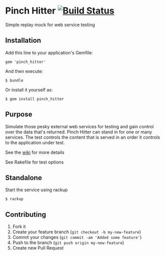 # Pinch Hitter [![Build Status](https://travis-ci.org/stevenjackson/pinch_hitter.svg?branch=master)](https://travis-ci.org/stevenjackson/pinch_hitter)

Simple replay mock for web service testing


## Installation

Add this line to your application's Gemfile:

    gem 'pinch_hitter'

And then execute:

    $ bundle

Or install it yourself as:

    $ gem install pinch_hitter

## Purpose

Simulate those pesky external web services for testing and gain control over the data that's returned.  Pinch Hitter can stand in for one or many services.  The test controls the content that is served in an order it controls to the application under test.

See the [wiki](https://github.com/stevenjackson/pinch_hitter/wiki) for more details

See Rakefile for test options

## Standalone

Start the service using rackup

    $ rackup

## Contributing

1. Fork it
2. Create your feature branch (`git checkout -b my-new-feature`)
3. Commit your changes (`git commit -am 'Added some feature'`)
4. Push to the branch (`git push origin my-new-feature`)
5. Create new Pull Request
